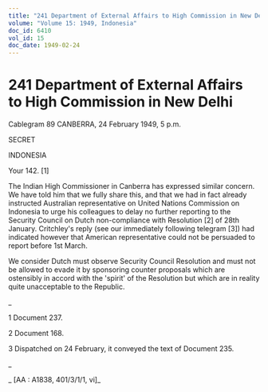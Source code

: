 ```yaml
---
title: "241 Department of External Affairs to High Commission in New Delhi"
volume: "Volume 15: 1949, Indonesia"
doc_id: 6410
vol_id: 15
doc_date: 1949-02-24
---
```


# 241 Department of External Affairs to High Commission in New Delhi

Cablegram 89 CANBERRA, 24 February 1949, 5 p.m.

SECRET

INDONESIA

Your 142. [1]

The Indian High Commissioner in Canberra has expressed similar concern. We have told him that we fully share this, and that we had in fact already instructed Australian representative on United Nations Commission on Indonesia to urge his colleagues to delay no further reporting to the Security Council on Dutch non-compliance with Resolution [2] of 28th January. Critchley's reply (see our immediately following telegram [3]) had indicated however that American representative could not be persuaded to report before 1st March.

We consider Dutch must observe Security Council Resolution and must not be allowed to evade it by sponsoring counter proposals which are ostensibly in accord with the 'spirit' of the Resolution but which are in reality quite unacceptable to the Republic.

_

1 Document 237.

2 Document 168.

3 Dispatched on 24 February, it conveyed the text of Document 235.

_

_ [AA : A1838, 401/3/1/1, vi]_
